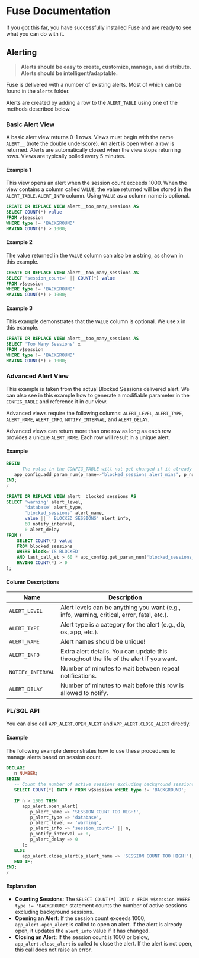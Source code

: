 # Fuse Documentation

If you got this far, you have successfully installed Fuse and are ready to see what you can do with it.

## Alerting

> **Alerts should be easy to create, customize, manage, and distribute. Alerts should be intelligent/adaptable.**

Fuse is delivered with a number of existing alerts. Most of which can be found in the `alerts` folder. 

Alerts are created by adding a row to the `ALERT_TABLE` using one of the methods described below.

### Basic Alert View

A basic alert view returns 0-1 rows. Views must begin with the name `ALERT__` (note the double underscore). An alert is open when a row is returned. Alerts are automatically closed when the view stops returning rows. Views are typically polled every 5 minutes.

#### Example 1

This view opens an alert when the session count exceeds 1000. When the view contains a column called `VALUE`, the value returned will be stored in the `ALERT_TABLE.ALERT_INFO` column. Using `VALUE` as a column name is optional.

```sql
CREATE OR REPLACE VIEW alert__too_many_sessions AS 
SELECT COUNT(*) value 
FROM v$session
WHERE type != 'BACKGROUND'
HAVING COUNT(*) > 1000;
```

#### Example 2

The value returned in the `VALUE` column can also be a string, as shown in this example.

```sql
CREATE OR REPLACE VIEW alert__too_many_sessions AS 
SELECT 'session_count=' || COUNT(*) value 
FROM v$session
WHERE type != 'BACKGROUND'
HAVING COUNT(*) > 1000;
```

#### Example 3

This example demonstrates that the `VALUE` column is optional. We use `X` in this example.

```sql
CREATE OR REPLACE VIEW alert__too_many_sessions AS 
SELECT 'Too Many Sessions' x 
FROM v$session 
WHERE type != 'BACKGROUND'
HAVING COUNT(*) > 1000;
```

### Advanced Alert View

This example is taken from the actual Blocked Sessions delivered alert. We can also see in this example how to generate a modifiable parameter in the `CONFIG_TABLE` and reference it in our view.

Advanced views require the following columns: `ALERT_LEVEL`, `ALERT_TYPE`, `ALERT_NAME`, `ALERT_INFO`, `NOTIFY_INTERVAL`, and `ALERT_DELAY`.

Advanced views can return more than one row as long as each row provides a unique `ALERT_NAME`.  Each row will result in a unique alert.

#### Example 

```sql
BEGIN
   -- The value in the CONFIG_TABLE will not get changed if it already exists.
   app_config.add_param_num(p_name=>'blocked_sessions_alert_mins', p_num=>5);
END;
/

CREATE OR REPLACE VIEW alert__blocked_sessions AS 
SELECT 'warning' alert_level,
       'database' alert_type,
       'blocked_sessions' alert_name,
       value || ' BLOCKED SESSIONS' alert_info,
       60 notify_interval,
       0 alert_delay
FROM (
    SELECT COUNT(*) value
    FROM blocked_sessions
    WHERE block='IS BLOCKED' 
    AND last_call_et > 60 * app_config.get_param_num('blocked_sessions_alert_mins', 5)
    HAVING COUNT(*) > 0
);
```

#### Column Descriptions

| Name            | Description                                                                                         |
|-----------------|-----------------------------------------------------------------------------------------------------|
| `ALERT_LEVEL`   | Alert levels can be anything you want (e.g., info, warning, critical, error, fatal, etc.).          |
| `ALERT_TYPE`    | Alert type is a category for the alert (e.g., db, os, app, etc.).                                   |
| `ALERT_NAME`    | Alert names should be unique!                                                                       |
| `ALERT_INFO`    | Extra alert details. You can update this throughout the life of the alert if you want.              |
| `NOTIFY_INTERVAL` | Number of minutes to wait between repeat notifications.                                              |
| `ALERT_DELAY`   | Number of minutes to wait before this row is allowed to notify.                                      |

### PL/SQL API

You can also call `APP_ALERT.OPEN_ALERT` and `APP_ALERT.CLOSE_ALERT` directly.

#### Example

The following example demonstrates how to use these procedures to manage alerts based on session count.

```sql
DECLARE
   n NUMBER;
BEGIN
   -- Count the number of active sessions excluding background sessions.
   SELECT COUNT(*) INTO n FROM v$session WHERE type != 'BACKGROUND';

   IF n > 1000 THEN 
      app_alert.open_alert(
         p_alert_name => 'SESSION COUNT TOO HIGH!',
         p_alert_type => 'database',
         p_alert_level => 'warning',
         p_alert_info => 'session_count=' || n,
         p_notify_interval => 0,
         p_alert_delay => 0
      );
   ELSE 
      app_alert.close_alert(p_alert_name => 'SESSION COUNT TOO HIGH!');
   END IF;
END;
/
```

#### Explanation

- **Counting Sessions**: The `SELECT COUNT(*) INTO n FROM v$session WHERE type != 'BACKGROUND'` statement counts the number of active sessions excluding background sessions.
- **Opening an Alert**: If the session count exceeds 1000, `app_alert.open_alert` is called to open an alert. If the alert is already open, it updates the `alert_info` value if it has changed.
- **Closing an Alert**: If the session count is 1000 or below, `app_alert.close_alert` is called to close the alert. If the alert is not open, this call does not raise an error.
